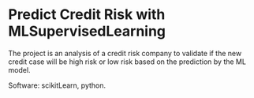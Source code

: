 # Predict Credit Risk with MLSupervisedLearning

The project is an analysis of a credit risk company to validate if the new credit case will be high risk or low risk based on the prediction by the ML model.

Software: scikitLearn, python.

